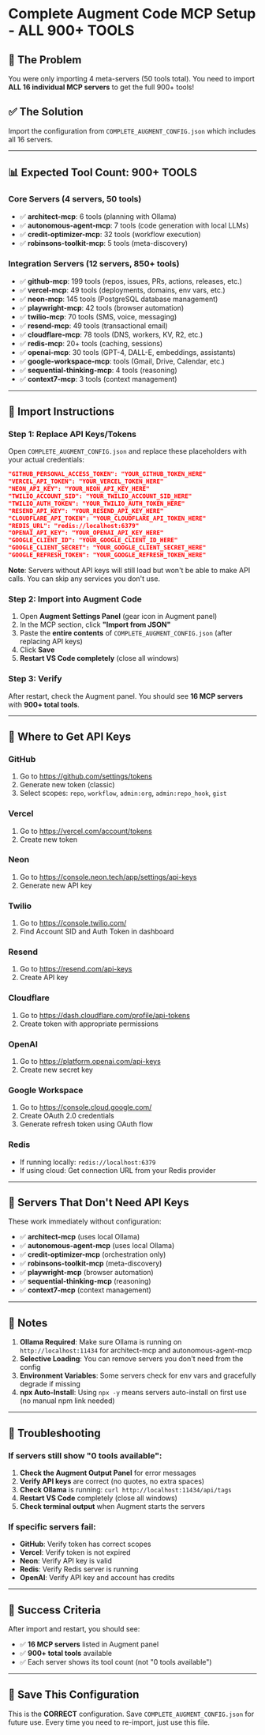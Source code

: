 # Complete Augment Code MCP Setup - ALL 900+ TOOLS

## 🎯 The Problem

You were only importing 4 meta-servers (50 tools total). You need to import **ALL 16 individual MCP servers** to get the full 900+ tools!

## ✅ The Solution

Import the configuration from `COMPLETE_AUGMENT_CONFIG.json` which includes all 16 servers.

---

## 📊 Expected Tool Count: **900+ TOOLS**

### Core Servers (4 servers, 50 tools)
- ✅ **architect-mcp**: 6 tools (planning with Ollama)
- ✅ **autonomous-agent-mcp**: 7 tools (code generation with local LLMs)
- ✅ **credit-optimizer-mcp**: 32 tools (workflow execution)
- ✅ **robinsons-toolkit-mcp**: 5 tools (meta-discovery)

### Integration Servers (12 servers, 850+ tools)
- ✅ **github-mcp**: 199 tools (repos, issues, PRs, actions, releases, etc.)
- ✅ **vercel-mcp**: 49 tools (deployments, domains, env vars, etc.)
- ✅ **neon-mcp**: 145 tools (PostgreSQL database management)
- ✅ **playwright-mcp**: 42 tools (browser automation)
- ✅ **twilio-mcp**: 70 tools (SMS, voice, messaging)
- ✅ **resend-mcp**: 49 tools (transactional email)
- ✅ **cloudflare-mcp**: 78 tools (DNS, workers, KV, R2, etc.)
- ✅ **redis-mcp**: 20+ tools (caching, sessions)
- ✅ **openai-mcp**: 30 tools (GPT-4, DALL-E, embeddings, assistants)
- ✅ **google-workspace-mcp**: tools (Gmail, Drive, Calendar, etc.)
- ✅ **sequential-thinking-mcp**: 4 tools (reasoning)
- ✅ **context7-mcp**: 3 tools (context management)

---

## 🚀 Import Instructions

### Step 1: Replace API Keys/Tokens

Open `COMPLETE_AUGMENT_CONFIG.json` and replace these placeholders with your actual credentials:

```json
"GITHUB_PERSONAL_ACCESS_TOKEN": "YOUR_GITHUB_TOKEN_HERE"
"VERCEL_API_TOKEN": "YOUR_VERCEL_TOKEN_HERE"
"NEON_API_KEY": "YOUR_NEON_API_KEY_HERE"
"TWILIO_ACCOUNT_SID": "YOUR_TWILIO_ACCOUNT_SID_HERE"
"TWILIO_AUTH_TOKEN": "YOUR_TWILIO_AUTH_TOKEN_HERE"
"RESEND_API_KEY": "YOUR_RESEND_API_KEY_HERE"
"CLOUDFLARE_API_TOKEN": "YOUR_CLOUDFLARE_API_TOKEN_HERE"
"REDIS_URL": "redis://localhost:6379"
"OPENAI_API_KEY": "YOUR_OPENAI_API_KEY_HERE"
"GOOGLE_CLIENT_ID": "YOUR_GOOGLE_CLIENT_ID_HERE"
"GOOGLE_CLIENT_SECRET": "YOUR_GOOGLE_CLIENT_SECRET_HERE"
"GOOGLE_REFRESH_TOKEN": "YOUR_GOOGLE_REFRESH_TOKEN_HERE"
```

**Note**: Servers without API keys will still load but won't be able to make API calls. You can skip any services you don't use.

### Step 2: Import into Augment Code

1. Open **Augment Settings Panel** (gear icon in Augment panel)
2. In the MCP section, click **"Import from JSON"**
3. Paste the **entire contents** of `COMPLETE_AUGMENT_CONFIG.json` (after replacing API keys)
4. Click **Save**
5. **Restart VS Code completely** (close all windows)

### Step 3: Verify

After restart, check the Augment panel. You should see **16 MCP servers** with **900+ total tools**.

---

## 🔑 Where to Get API Keys

### GitHub
1. Go to https://github.com/settings/tokens
2. Generate new token (classic)
3. Select scopes: `repo`, `workflow`, `admin:org`, `admin:repo_hook`, `gist`

### Vercel
1. Go to https://vercel.com/account/tokens
2. Create new token

### Neon
1. Go to https://console.neon.tech/app/settings/api-keys
2. Generate new API key

### Twilio
1. Go to https://console.twilio.com/
2. Find Account SID and Auth Token in dashboard

### Resend
1. Go to https://resend.com/api-keys
2. Create API key

### Cloudflare
1. Go to https://dash.cloudflare.com/profile/api-tokens
2. Create token with appropriate permissions

### OpenAI
1. Go to https://platform.openai.com/api-keys
2. Create new secret key

### Google Workspace
1. Go to https://console.cloud.google.com/
2. Create OAuth 2.0 credentials
3. Generate refresh token using OAuth flow

### Redis
- If running locally: `redis://localhost:6379`
- If using cloud: Get connection URL from your Redis provider

---

## 🎯 Servers That Don't Need API Keys

These work immediately without configuration:
- ✅ **architect-mcp** (uses local Ollama)
- ✅ **autonomous-agent-mcp** (uses local Ollama)
- ✅ **credit-optimizer-mcp** (orchestration only)
- ✅ **robinsons-toolkit-mcp** (meta-discovery)
- ✅ **playwright-mcp** (browser automation)
- ✅ **sequential-thinking-mcp** (reasoning)
- ✅ **context7-mcp** (context management)

---

## 📝 Notes

1. **Ollama Required**: Make sure Ollama is running on `http://localhost:11434` for architect-mcp and autonomous-agent-mcp
2. **Selective Loading**: You can remove servers you don't need from the config
3. **Environment Variables**: Some servers check for env vars and gracefully degrade if missing
4. **npx Auto-Install**: Using `npx -y` means servers auto-install on first use (no manual npm link needed)

---

## 🐛 Troubleshooting

### If servers still show "0 tools available":

1. **Check the Augment Output Panel** for error messages
2. **Verify API keys** are correct (no quotes, no extra spaces)
3. **Check Ollama** is running: `curl http://localhost:11434/api/tags`
4. **Restart VS Code** completely (close all windows)
5. **Check terminal output** when Augment starts the servers

### If specific servers fail:

- **GitHub**: Verify token has correct scopes
- **Vercel**: Verify token is not expired
- **Neon**: Verify API key is valid
- **Redis**: Verify Redis server is running
- **OpenAI**: Verify API key and account has credits

---

## 🎉 Success Criteria

After import and restart, you should see:
- ✅ **16 MCP servers** listed in Augment panel
- ✅ **900+ total tools** available
- ✅ Each server shows its tool count (not "0 tools available")

---

## 💾 Save This Configuration

This is the **CORRECT** configuration. Save `COMPLETE_AUGMENT_CONFIG.json` for future use. Every time you need to re-import, just use this file.


